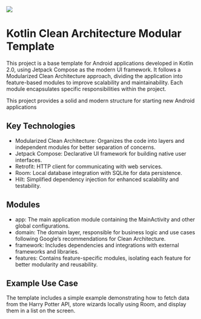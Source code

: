 <img src="https://www.jrebel.com/sites/default/files/image/2021-01/what%20is%20kotlin%20banner%20image.png"/>

# Kotlin Clean Architecture Modular Template

This project is a base template for Android applications developed in Kotlin 2.0, using Jetpack Compose as the modern UI framework. It follows a Modularized Clean Architecture approach, dividing the application into feature-based modules to improve scalability and maintainability. Each module encapsulates specific responsibilities within the project.

This project provides a solid and modern structure for starting new Android applications

## Key Technologies
- Modularized Clean Architecture: Organizes the code into layers and independent modules for better separation of concerns.
- Jetpack Compose: Declarative UI framework for building native user interfaces.
- Retrofit: HTTP client for communicating with web services.
- Room: Local database integration with SQLite for data persistence.
- Hilt: Simplified dependency injection for enhanced scalability and testability.

## Modules
- app: The main application module containing the MainActivity and other global configurations.
- domain: The domain layer, responsible for business logic and use cases following Google’s recommendations for Clean Architecture.
- framework: Includes dependencies and integrations with external frameworks and libraries.
- features: Contains feature-specific modules, isolating each feature for better modularity and reusability.

## Example Use Case
The template includes a simple example demonstrating how to fetch data from the Harry Potter API, store wizards locally using Room, and display them in a list on the screen.
